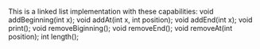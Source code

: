This is a linked list implementation with these capabilities:
	void addBeginning(int x);
	void addAt(int x, int position);
	void addEnd(int x);
	void print();
	void removeBiginning();
	void removeEnd();
	void removeAt(int position);
	int length();
